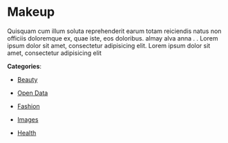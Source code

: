 # Makeup


Quisquam cum illum soluta reprehenderit earum totam reiciendis natus non officiis doloremque ex, quae iste, eos doloribus. almay alva anna . .  Lorem ipsum dolor sit amet, consectetur adipisicing elit. Lorem ipsum dolor sit amet, consectetur adipisicing elit



**Categories**:

- [Beauty](https://github.com/apis-list/apis-list#beauty)

- [Open Data](https://github.com/apis-list/apis-list#open-data)

- [Fashion](https://github.com/apis-list/apis-list#fashion)

- [Images](https://github.com/apis-list/apis-list#images)

- [Health](https://github.com/apis-list/apis-list#health)



